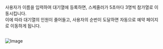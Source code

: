 
사용자가 이름을 입력하여 대기열에 등록하면, 스케줄러가 5초마다 3명씩 참가열로 이동시킵니다.<br>
이에 따라 대기열의 인원이 줄어들고, 사용자의 순번이 도달하면 자동으로 예약 페이지로 이동하게 됩니다.<br><br>

![Image](https://github.com/user-attachments/assets/c88a401e-33d0-49f2-9574-7b48004daf09)
